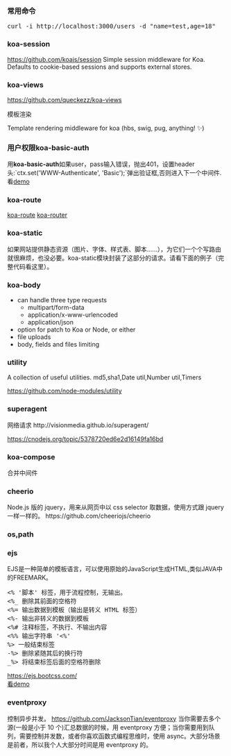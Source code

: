<h3>常用命令</h3>
<pre>
curl -i http://localhost:3000/users -d "name=test,age=18"
</pre>

<h3>koa-session</h3>
<a href='https://github.com/koajs/session'>https://github.com/koajs/session</a>
Simple session middleware for Koa. Defaults to cookie-based sessions and supports external stores.
<h3>koa-views</h3>
<a href='https://github.com/queckezz/koa-views'>https://github.com/queckezz/koa-views</a>

模板渲染

Template rendering middleware for koa (hbs, swig, pug, anything! ✨)

<h3>用户权限koa-basic-auth</h3>
用<strong>koa-basic-auth</strong>如果user，pass输入错误，抛出401，设置header头:`ctx.set('WWW-Authenticate', 'Basic');`弹出验证框,否则进入下一个中间件.<br>看<a href='https://github.com/koajs/examples/blob/master/base-auth/app.js'>demo</a>

<h3>koa-route</h3>
<a href='https://www.npmjs.com/package/koa-route'>koa-route</a>
<a href='https://github.com/alexmingoia/koa-router'>koa-router</a>

<h3>koa-static</h3>
如果网站提供静态资源（图片、字体、样式表、脚本......），为它们一个个写路由就很麻烦，也没必要。koa-static模块封装了这部分的请求。请看下面的例子（完整代码看这里）。

<h3>koa-body</h3>

+ can handle three type requests
    + multipart/form-data
    + application/x-www-urlencoded
    + application/json
+ option for patch to Koa or Node, or either
+ file uploads
+ body, fields and files limiting

<h3>utility</h3>
A collection of useful utilities.
md5,sha1,Date util,Number util,Timers

https://github.com/node-modules/utility

<h3>superagent</h3>
网络请求
http://visionmedia.github.io/superagent/ 

https://cnodejs.org/topic/5378720ed6e2d16149fa16bd

<h3>koa-compose</h3>
合并中间件


<h3>cheerio</h3>
Node.js 版的 jquery，用来从网页中以 css selector 取数据，使用方式跟 jquery 一样一样的。
https://github.com/cheeriojs/cheerio

<h3>os,path</h3>

<h3>ejs</h3>
EJS是一种简单的模板语言，可以使用原始的JavaScript生成HTML,类似JAVA中的FREEMARK。
<pre>
<% '脚本' 标签，用于流程控制，无输出。
<%_ 删除其前面的空格符
<%= 输出数据到模板（输出是转义 HTML 标签）
<%- 输出非转义的数据到模板
<%# 注释标签，不执行、不输出内容
<%% 输出字符串 '<%'
%> 一般结束标签
-%> 删除紧随其后的换行符
_%> 将结束标签后面的空格符删除
</pre>
<a href='https://ejs.bootcss.com/'>https://ejs.bootcss.com/</a><br>
<a href='node-lessons/ejs.index.js'>看demo</a>

<h3>eventproxy</h3>
控制异步并发。
<a href="https://github.com/JacksonTian/eventproxy">https://github.com/JacksonTian/eventproxy</a>
当你需要去多个源(一般是小于 10 个)汇总数据的时候，用 eventproxy 方便；当你需要用到队列，需要控制并发数，或者你喜欢函数式编程思维时，使用 async。大部分场景是前者，所以我个人大部分时间是用 eventproxy 的。

